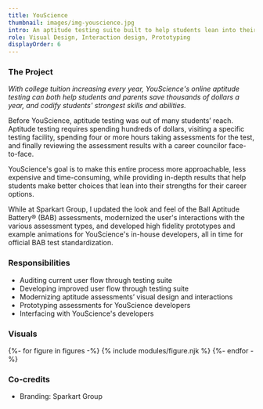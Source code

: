 ```yaml
---
title: YouScience
thumbnail: images/img-youscience.jpg
intro: An aptitude testing suite built to help students lean into their strengths and save thousands of dollars a year in college.
role: Visual Design, Interaction design, Prototyping
displayOrder: 6
---
```


### The Project

_With college tuition increasing every year, YouScience's online aptitude testing can both help students and parents save thousands of dollars a year, and codify students' strongest skills and abilities._

Before YouScience, aptitude testing was out of many students&rsquo; reach. Aptitude testing requires spending hundreds of dollars, visiting a specific testing facility, spending four or more hours taking assessments for the test, and finally reviewing the assessment results with a career councilor face-to-face.

YouScience's goal is to make this entire process more approachable, less expensive and time-consuming, while providing in-depth results that help students make better choices that lean into their strengths for their career options.

While at Sparkart Group, I updated the look and feel of the Ball Aptitude Battery&reg; (BAB) assessments, modernized the user's interactions with the various assessment types, and developed high fidelity prototypes and example animations for YouScience's in-house developers, all in time for official BAB test standardization.

### Responsibilities

- Auditing current user flow through testing suite
- Developing improved user flow through testing suite
- Modernizing aptitude assessments&rsquo; visual design and interactions
- Prototyping assessments for YouScience developers
- Interfacing with YouScience's developers

### Visuals

<div class="visuals">

{%- for figure in figures -%}
{% include modules/figure.njk %}
{%- endfor -%}

</div>

### Co-credits

- Branding: Sparkart Group
